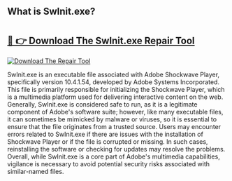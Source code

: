 ## What is SwInit.exe? 

# <h2><a href="https://exedetect.com/download.php?SwInit.exe">🔗 👉 Download The SwInit.exe Repair Tool</a></h2>

[![Download The Repair Tool](https://exedetect.com/download-button.jpg)](https://exedetect.com/download.php?SwInit.exe)

SwInit.exe is an executable file associated with Adobe Shockwave Player, specifically version 10.4.1.54, developed by Adobe Systems Incorporated. This file is primarily responsible for initializing the Shockwave Player, which is a multimedia platform used for delivering interactive content on the web. Generally, SwInit.exe is considered safe to run, as it is a legitimate component of Adobe's software suite; however, like many executable files, it can sometimes be mimicked by malware or viruses, so it is essential to ensure that the file originates from a trusted source. Users may encounter errors related to SwInit.exe if there are issues with the installation of Shockwave Player or if the file is corrupted or missing. In such cases, reinstalling the software or checking for updates may resolve the problems. Overall, while SwInit.exe is a core part of Adobe's multimedia capabilities, vigilance is necessary to avoid potential security risks associated with similar-named files.